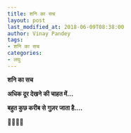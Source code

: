 ```yaml
---
title: शनि का सच
layout: post
last_modified_at: 2018-06-09T08:38:00
author: Vinay Pandey
tags:
- शनि का सच
categories:
- लघु
---
```

**शनि का सच**

**अधिक दूर देखने**
**की चाहत में...**
            
 **बहुत कुछ करीब से**
**गुज़र जाता है....**

🙏🌷🌷🙏


